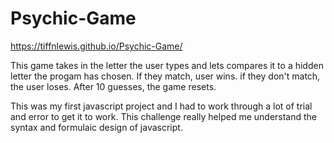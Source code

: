 # Psychic-Game

https://tiffnlewis.github.io/Psychic-Game/

This game takes in the letter the user types and lets compares it to a hidden letter the progam has chosen. If they match, user wins. if they don't match, the user loses. After 10 guesses, the game resets.

This was my first javascript project and I had to work through a lot of trial and error to get it to work. This challenge really helped me understand the syntax and formulaic design of javascript.
